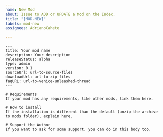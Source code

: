 ```yaml
---
name: New Mod
about: Issue to ADD or UPDATE a Mod on the Index.
title: "[MOD-NEW]"
labels: mod-new
assignees: AdrianoCahete

---
```


<!-- **IMPORTANT!**  

Delete this comment block after filling the template. The template accepts markdown on the body.  
Leave the `[MOD-NEW]` before the title and add your mod name after.  
To Update mod, change the title to `[MOD-UPDATE]` and just fill in the update values.

- `title` and `description` are strings. You don't need to put between quotes. The description is a small description.
- `releaseStatus` is the status of the mod. `alpha`, `beta` or `released` are accepted.
- `type` is the type of mod. Accepts `map`, `admin` and `game`
- `version` is the mod's version. Accepts any number on version schema (`x.y.z`)
- `sourceUrl` is the URL to mod's source code
- `downloadURL` is the URL to download the mod itself. If you are using some Git service, you can create a `Release` and point to that file.
- `faqUrl` is the URL to mod's thread on the Venice Unleashed forum. It's good to help users in there.

There are no "default" values. If you don't fill in the value, the key will be ignored on the website. The same occurs if the value is in an invalid schema.

-->

```
---
title: Your mod name
description: Your description
releaseStatus: alpha
type: admin
version: 0.1
sourceUrl: url-to-source-files
downloadUrl: url-to-zip-files
faqURL: url-to-venice-unleashed-thread
---
   
# Requirements
If your mod has any requirements, like other mods, link them here.  

# How to install
If the installation is different than the default (unzip the archive to mods folder), explain here.

# Support the Author
If you want to ask for some support, you can do in this body too.
```
